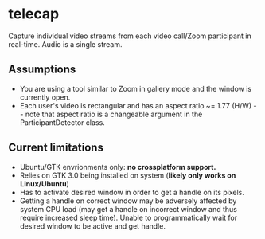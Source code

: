 # telecap
Capture individual video streams from each video call/Zoom participant in real-time. Audio is a single stream. 

## Assumptions

* You are using a tool similar to Zoom in gallery mode and the window is currently open.
* Each user's video is rectangular and has an aspect ratio ~= 1.77 (H/W) -- note that aspect ratio is a changeable argument in the ParticipantDetector class.

## Current limitations

* Ubuntu/GTK envrionments only: **no crossplatform support.**
* Relies on GTK 3.0 being installed on system (**likely only works on Linux/Ubuntu**)
* Has to activate desired window in order to get a handle on its pixels.
* Getting a handle on correct window may be adversely affected by system CPU load (may get a handle on incorrect window and thus require increased sleep time). Unable to programmatically wait for desired window to be active and get handle.
